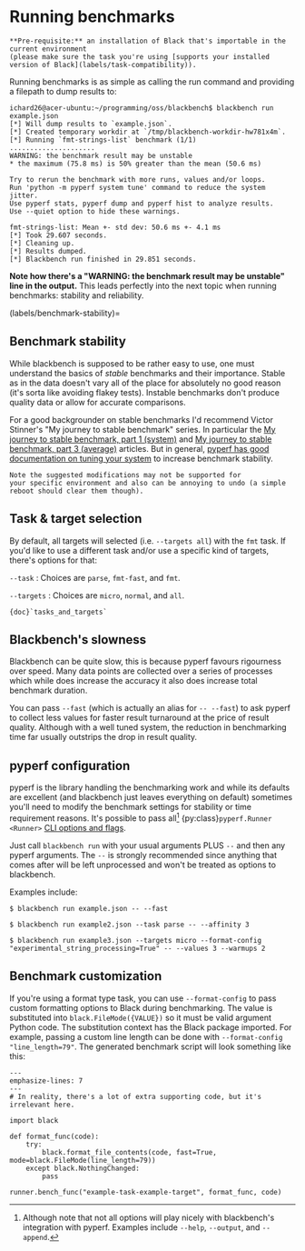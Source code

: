 # Running benchmarks

```{important}
**Pre-requisite:** an installation of Black that's importable in the current environment
(please make sure the task you're using [supports your installed version of Black](labels/task-compatibility)).
```

Running benchmarks is as simple as calling the run command and providing a filepath to
dump results to:

```console
ichard26@acer-ubuntu:~/programming/oss/blackbench$ blackbench run example.json
[*] Will dump results to `example.json`.
[*] Created temporary workdir at `/tmp/blackbench-workdir-hw781x4m`.
[*] Running `fmt-strings-list` benchmark (1/1)
.....................
WARNING: the benchmark result may be unstable
* the maximum (75.8 ms) is 50% greater than the mean (50.6 ms)

Try to rerun the benchmark with more runs, values and/or loops.
Run 'python -m pyperf system tune' command to reduce the system jitter.
Use pyperf stats, pyperf dump and pyperf hist to analyze results.
Use --quiet option to hide these warnings.

fmt-strings-list: Mean +- std dev: 50.6 ms +- 4.1 ms
[*] Took 29.607 seconds.
[*] Cleaning up.
[*] Results dumped.
[*] Blackbench run finished in 29.851 seconds.
```

**Note how there's a "WARNING: the benchmark result may be unstable" line in the
output.** This leads perfectly into the next topic when running benchmarks: stability
and reliability.

(labels/benchmark-stability)=

## Benchmark stability

While blackbench is supposed to be rather easy to use, one must understand the basics of
*stable* benchmarks and their importance. Stable as in the data doesn't vary all of the
place for absolutely no good reason (it's sorta like avoiding flakey tests). Instable
benchmarks don't produce quality data or allow for accurate comparisons.

For a good backgrounder on stable benchmarks I'd recommend Victor Stinner's "My journey
to stable benchmark" series. In particular the
[My journey to stable benchmark, part 1 (system)](https://vstinner.github.io/journey-to-stable-benchmark-system.html)
and
[My journey to stable benchmark, part 3 (average)](https://vstinner.github.io/journey-to-stable-benchmark-average.html)
articles. But in general,
[pyperf has good documentation on tuning your system](https://pyperf.readthedocs.io/en/latest/run_benchmark.html#stable-bench)
to increase benchmark stability.

```{warning}
Note the suggested modifications may not be supported for
your specific environment and also can be annoying to undo (a simple reboot should clear them though).
```

## Task & target selection

By default, all targets will selected (i.e. `--targets all`) with the `fmt` task. If
you'd like to use a different task and/or use a specific kind of targets, there's
options for that:

`--task`
: Choices are `parse`, `fmt-fast`, and `fmt`.

`--targets`
: Choices are `micro`, `normal`, and `all`.

```{seealso}
{doc}`tasks_and_targets`
```

## Blackbench's slowness

Blackbench can be quite slow, this is because pyperf favours rigourness over speed. Many
data points are collected over a series of processes which while does increase the
accuracy it also does increase total benchmark duration.

You can pass `--fast` (which is actually an alias for `-- --fast`) to ask pyperf to
collect less values for faster result turnaround at the price of result quality.
Although with a well tuned system, the reduction in benchmarking time far usually
outstrips the drop in result quality.

## pyperf configuration

pyperf is the library handling the benchmarking work and while its defaults are
excellent (and blackbench just leaves everything on default) sometimes you'll need to
modify the benchmark settings for stability or time requirement reasons. It's possible
to pass all[^1] {py:class}`pyperf.Runner <Runner>`
[CLI options and flags][pyperf-runner-cli].

Just call `blackbench run` with your usual arguments PLUS `--` and then any pyperf
arguments. The `--` is strongly recommended since anything that comes after will be left
unprocessed and won't be treated as options to blackbench.

Examples include:

```
$ blackbench run example.json -- --fast
```

```
$ blackbench run example2.json --task parse -- --affinity 3
```

```
$ blackbench run example3.json --targets micro --format-config "experimental_string_processing=True" -- --values 3 --warmups 2
```

## Benchmark customization

If you're using a format type task, you can use `--format-config` to pass custom
formatting options to Black during benchmarking. The value is substituted into
`black.FileMode({VALUE})` so it must be valid argument Python code. The substitution
context has the Black package imported. For example, passing a custom line length can be
done with `--format-config "line_length=79"`. The generated benchmark script will look
something like this:

```{code-block} python
---
emphasize-lines: 7
---
# In reality, there's a lot of extra supporting code, but it's irrelevant here.

import black

def format_func(code):
    try:
        black.format_file_contents(code, fast=True, mode=black.FileMode(line_length=79))
    except black.NothingChanged:
        pass

runner.bench_func("example-task-example-target", format_func, code)
```

[^1]: Although note that not all options will play nicely with blackbench's integration with
    pyperf. Examples include `--help`, `--output`, and `--append`.

[pyperf-runner-cli]: https://pyperf.readthedocs.io/en/latest/runner.html
